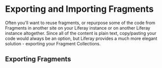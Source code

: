 # Exporting and Importing Fragments

Often you'll want to reuse fragments, or repurpose some of the code from Fragments in another site on your Liferay instance or on another Liferay instance altogether. Since all of the content is plain text, copy/pasting your code would always be an option, but Liferay provides a much more elegant solution - exporting your Fragment Collections.

## Exporting Fragments

